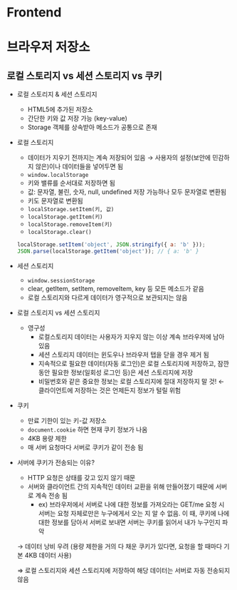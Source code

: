 # Frontend

# 브라우저 저장소

## 로컬 스토리지 vs 세션 스토리지 vs 쿠키

- 로컬 스토리지 & 세션 스토리지
    - HTML5에 추가된 저장소
    - 간단한 키와 값 저장 가능 (key-value)
    - Storage 객체를 상속받아 메소드가 공통으로 존재
- 로컬 스토리지
    - 데이터가 지우기 전까지는 계속 저장되어 있음 → 사용자의 설정(보안에 민감하지 않은)이나 데이터들을 넣어두면 됨
    - `window.localStorage`
    - 키와 밸류를 순서대로 저장하면 됨
    - 값: 문자열, 불린, 숫자, null, undefined 저장 가능하나 모두 문자열로 변환됨
    - 키도 문자열로 변환됨
    - `localStorage.setItem(키, 값)`
    - `localStorage.getItem(키)`
    - `localStorage.removeItem(키)`
    - `localStorage.clear()`
    
    ```jsx
    localStorage.setItem('object', JSON.stringify({ a: 'b' }));
    JSON.parse(localStorage.getItem('object')); // { a: 'b' }
    ```
    
- 세션 스토리지
    - `window.sessionStorage`
    - clear, getItem, setItem, removeItem, key 등 모든 메소드가 같음
    - 로컬 스토리지와 다르게 데이터가 영구적으로 보관되지는 않음
- 로컬 스토리지 vs 세션 스토리지
    - 영구성
        - 로컬스토리지 데이터는 사용자가 지우지 않는 이상 계속 브라우저에 남아 있음
        - 세션 스토리지 데이터는 윈도우나 브라우저 탭을 닫을 경우 제거 됨
        - 지속적으로 필요한 데이터(자동 로그인)은 로컬 스토리지에 저장하고, 잠깐 동안 필요한 정보(일회성 로그인 등)은 세션 스토리지에 저장
        - 비밀번호와 같은 중요한 정보는 로컬 스토리지에 절대 저장하지 말 것!  ← 클라이언트에 저장하는 것은 언제든지 정보가 털릴 위험
- 쿠키
    - 만료 기한이 있는 키-값 저장소
    - `document.cookie` 하면 현재 쿠키 정보가 나옴
    - 4KB 용량 제한
    - 매 서버 요청마다 서버로 쿠키가 같이 전송 됨
- 서버에 쿠키가 전송되는 이유?
    - HTTP 요청은 상태를 갖고 있지 않기 때문
    - 서버와 클라이언트 간의 지속적인 데이터 교환을 위해 만들어졌기 때문에 서버로 계속 전송 됨
        - ex) 브라우저에서 서버로 나에 대한 정보를 가져오라는 GET/me 요청 시 서버는 요청 자체로만은 누구에게서 오는 지 알 수 없음. 이 때, 쿠키에 나에 대한 정보를 담아서 서버로 보내면 서버는 쿠키를 읽어서 내가 누구인지 파악
    
    → 데이터 낭비 우려 (용량 제한을 거의 다 채운 쿠키가 있다면, 요청을 할 때마다 기본 4KB 데이터 사용)
    
    ⇒ 로컬 스토리지와 세션 스토리지에 저장하여 해당 데이터는 서버로 자동 전송되지 않음
